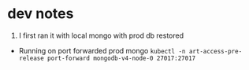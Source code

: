 # dev notes

1. I first ran it with local mongo with prod db restored

- Running on port forwarded prod mongo
`kubectl -n art-access-pre-release port-forward mongodb-v4-node-0 27017:27017`